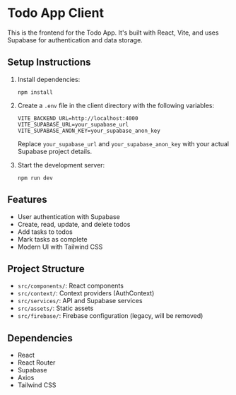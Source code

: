 # Todo App Client

This is the frontend for the Todo App. It's built with React, Vite, and uses Supabase for authentication and data storage.

## Setup Instructions

1. Install dependencies:
   ```
   npm install
   ```

2. Create a `.env` file in the client directory with the following variables:
   ```
   VITE_BACKEND_URL=http://localhost:4000
   VITE_SUPABASE_URL=your_supabase_url
   VITE_SUPABASE_ANON_KEY=your_supabase_anon_key
   ```

   Replace `your_supabase_url` and `your_supabase_anon_key` with your actual Supabase project details.

3. Start the development server:
   ```
   npm run dev
   ```

## Features

- User authentication with Supabase
- Create, read, update, and delete todos
- Add tasks to todos
- Mark tasks as complete
- Modern UI with Tailwind CSS

## Project Structure

- `src/components/`: React components
- `src/context/`: Context providers (AuthContext)
- `src/services/`: API and Supabase services
- `src/assets/`: Static assets
- `src/firebase/`: Firebase configuration (legacy, will be removed)

## Dependencies

- React
- React Router
- Supabase
- Axios
- Tailwind CSS 